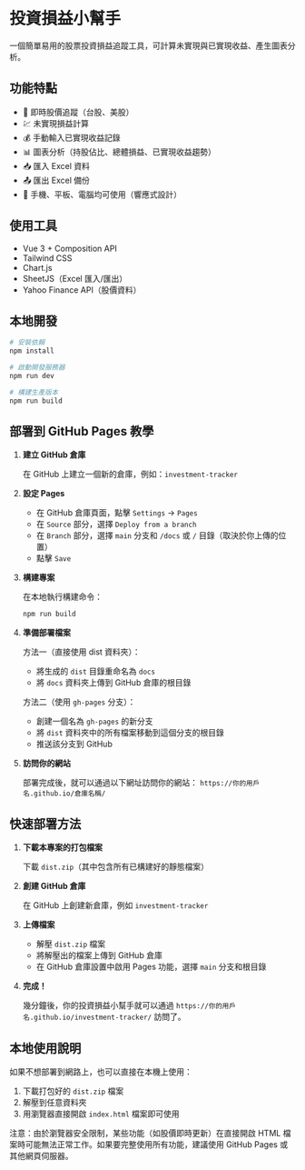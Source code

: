 # 投資損益小幫手

一個簡單易用的股票投資損益追蹤工具，可計算未實現與已實現收益、產生圖表分析。

## 功能特點

- 🔄 即時股價追蹤（台股、美股）
- 💹 未實現損益計算
- 💰 手動輸入已實現收益記錄
- 📊 圖表分析（持股佔比、總體損益、已實現收益趨勢）
- 📥 匯入 Excel 資料
- 📤 匯出 Excel 備份
- 📱 手機、平板、電腦均可使用（響應式設計）

## 使用工具

- Vue 3 + Composition API
- Tailwind CSS
- Chart.js
- SheetJS（Excel 匯入/匯出）
- Yahoo Finance API（股價資料）

## 本地開發

```bash
# 安裝依賴
npm install

# 啟動開發服務器
npm run dev

# 構建生產版本
npm run build
```

## 部署到 GitHub Pages 教學

1. **建立 GitHub 倉庫**

   在 GitHub 上建立一個新的倉庫，例如：`investment-tracker`

2. **設定 Pages**

   - 在 GitHub 倉庫頁面，點擊 `Settings` -> `Pages`
   - 在 `Source` 部分，選擇 `Deploy from a branch`
   - 在 `Branch` 部分，選擇 `main` 分支和 `/docs` 或 `/` 目錄（取決於你上傳的位置）
   - 點擊 `Save`

3. **構建專案**

   在本地執行構建命令：

   ```bash
   npm run build
   ```

4. **準備部署檔案**

   方法一（直接使用 dist 資料夾）：
   - 將生成的 `dist` 目錄重命名為 `docs`
   - 將 `docs` 資料夾上傳到 GitHub 倉庫的根目錄

   方法二（使用 `gh-pages` 分支）：
   - 創建一個名為 `gh-pages` 的新分支
   - 將 `dist` 資料夾中的所有檔案移動到這個分支的根目錄
   - 推送該分支到 GitHub

5. **訪問你的網站**

   部署完成後，就可以通過以下網址訪問你的網站：
   `https://你的用戶名.github.io/倉庫名稱/`

## 快速部署方法

1. **下載本專案的打包檔案**

   下載 `dist.zip`（其中包含所有已構建好的靜態檔案）

2. **創建 GitHub 倉庫**

   在 GitHub 上創建新倉庫，例如 `investment-tracker`

3. **上傳檔案**

   - 解壓 `dist.zip` 檔案
   - 將解壓出的檔案上傳到 GitHub 倉庫
   - 在 GitHub 倉庫設置中啟用 Pages 功能，選擇 `main` 分支和根目錄

4. **完成！**

   幾分鐘後，你的投資損益小幫手就可以通過 `https://你的用戶名.github.io/investment-tracker/` 訪問了。

## 本地使用說明

如果不想部署到網路上，也可以直接在本機上使用：

1. 下載打包好的 `dist.zip` 檔案
2. 解壓到任意資料夾
3. 用瀏覽器直接開啟 `index.html` 檔案即可使用
   
注意：由於瀏覽器安全限制，某些功能（如股價即時更新）在直接開啟 HTML 檔案時可能無法正常工作。如果要完整使用所有功能，建議使用 GitHub Pages 或其他網頁伺服器。 